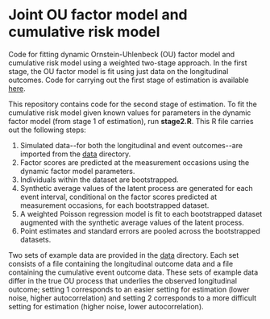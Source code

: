 # Joint OU factor model and cumulative risk model
Code for fitting dynamic Ornstein-Uhlenbeck (OU) factor model and cumulative risk model using a weighted two-stage approach.  In the first stage, the OU factor model is fit using just data on the longitudinal outcomes.  Code for carrying out the first stage of estimation is available [here](https://github.com/madelineabbott/OUF).

This repository contains code for the second stage of estimation.  To fit the cumulative risk model given known values for parameters in the dynamic factor model (from stage 1 of estimation), run **stage2.R**.  This R file carries out the following steps:

1. Simulated data--for both the longitudinal and event outcomes--are imported from the [data](/data) directory. 
2. Factor scores are predicted at the measurement occasions using the dynamic factor model parameters.
3. Individuals within the dataset are bootstrapped.
4. Synthetic average values of the latent process are generated for each event interval, conditional on the factor scores predicted at measurement occasions, for each bootstrapped dataset.
5. A weighted Poisson regression model is fit to each bootstrapped dataset augmented with the synthetic average values of the latent process.
6. Point estimates and standard errors are pooled across the bootstrapped datasets.

Two sets of example data are provided in the [data](/data) directory.  Each set consists of a file containing the longitudinal outcome data and a file containing the cumulative event outcome data.  These sets of example data differ in the true OU process that underlies the observed longitudinal outcome; setting 1 corresponds to an easier setting for estimation (lower noise, higher autocorrelation) and setting 2 corresponds to a more difficult setting for estimation (higher noise, lower autocorrelation).
